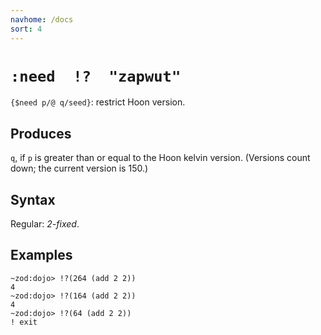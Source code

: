 ```yaml
---
navhome: /docs
sort: 4
---
```


# `:need  !?  "zapwut"`

`{$need p/@ q/seed}`: restrict Hoon version.

## Produces

`q`, if `p` is greater than or equal to the Hoon kelvin version.
(Versions count down; the current version is 150.)

## Syntax

Regular: *2-fixed*.

## Examples

```
~zod:dojo> !?(264 (add 2 2))
4
~zod:dojo> !?(164 (add 2 2))
4
~zod:dojo> !?(64 (add 2 2))
! exit
```
